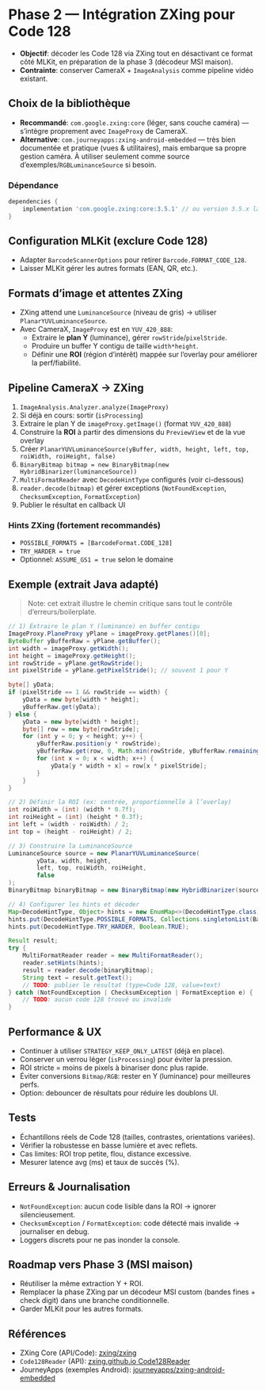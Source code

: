 # Phase 2 — Intégration ZXing pour Code 128

- **Objectif**: décoder les Code 128 via ZXing tout en désactivant ce format côté MLKit, en préparation de la phase 3 (décodeur MSI maison).
- **Contrainte**: conserver CameraX + `ImageAnalysis` comme pipeline vidéo existant.

## Choix de la bibliothèque
- **Recommandé**: `com.google.zxing:core` (léger, sans couche caméra) — s’intègre proprement avec `ImageProxy` de CameraX.
- **Alternative**: `com.journeyapps:zxing-android-embedded` — très bien documentée et pratique (vues & utilitaires), mais embarque sa propre gestion caméra. À utiliser seulement comme source d’exemples/`RGBLuminanceSource` si besoin.

### Dépendance
```gradle
dependencies {
    implementation 'com.google.zxing:core:3.5.1' // ou version 3.5.x la plus récente
}
```

## Configuration MLKit (exclure Code 128)
- Adapter `BarcodeScannerOptions` pour retirer `Barcode.FORMAT_CODE_128`.
- Laisser MLKit gérer les autres formats (EAN, QR, etc.).

## Formats d’image et attentes ZXing
- ZXing attend une `LuminanceSource` (niveau de gris) → utiliser `PlanarYUVLuminanceSource`.
- Avec CameraX, `ImageProxy` est en `YUV_420_888`:
  - Extraire le **plan Y** (luminance), gérer `rowStride`/`pixelStride`.
  - Produire un buffer Y contigu de taille `width*height`.
  - Définir une **ROI** (région d’intérêt) mappée sur l’overlay pour améliorer la perf/fiabilité.

## Pipeline CameraX → ZXing
1. `ImageAnalysis.Analyzer.analyze(ImageProxy)`
2. Si déjà en cours: sortir (`isProcessing`)
3. Extraire le plan Y de `imageProxy.getImage()` (format `YUV_420_888`)
4. Construire la **ROI** à partir des dimensions du `PreviewView` et de la vue overlay
5. Créer `PlanarYUVLuminanceSource(yBuffer, width, height, left, top, roiWidth, roiHeight, false)`
6. `BinaryBitmap bitmap = new BinaryBitmap(new HybridBinarizer(luminanceSource))`
7. `MultiFormatReader` avec `DecodeHintType` configurés (voir ci-dessous)
8. `reader.decode(bitmap)` et gérer exceptions (`NotFoundException`, `ChecksumException`, `FormatException`)
9. Publier le résultat en callback UI

### Hints ZXing (fortement recommandés)
- `POSSIBLE_FORMATS = [BarcodeFormat.CODE_128]`
- `TRY_HARDER = true`
- Optionnel: `ASSUME_GS1 = true` selon le domaine

## Exemple (extrait Java adapté)
> Note: cet extrait illustre le chemin critique sans tout le contrôle d’erreurs/boilerplate.

```java
// 1) Extraire le plan Y (luminance) en buffer contigu
ImageProxy.PlaneProxy yPlane = imageProxy.getPlanes()[0];
ByteBuffer yBufferRaw = yPlane.getBuffer();
int width = imageProxy.getWidth();
int height = imageProxy.getHeight();
int rowStride = yPlane.getRowStride();
int pixelStride = yPlane.getPixelStride(); // souvent 1 pour Y

byte[] yData;
if (pixelStride == 1 && rowStride == width) {
    yData = new byte[width * height];
    yBufferRaw.get(yData);
} else {
    yData = new byte[width * height];
    byte[] row = new byte[rowStride];
    for (int y = 0; y < height; y++) {
        yBufferRaw.position(y * rowStride);
        yBufferRaw.get(row, 0, Math.min(rowStride, yBufferRaw.remaining()));
        for (int x = 0; x < width; x++) {
            yData[y * width + x] = row[x * pixelStride];
        }
    }
}

// 2) Définir la ROI (ex: centrée, proportionnelle à l’overlay)
int roiWidth = (int) (width * 0.7f);
int roiHeight = (int) (height * 0.3f);
int left = (width - roiWidth) / 2;
int top = (height - roiHeight) / 2;

// 3) Construire la LuminanceSource
LuminanceSource source = new PlanarYUVLuminanceSource(
        yData, width, height,
        left, top, roiWidth, roiHeight,
        false
);
BinaryBitmap binaryBitmap = new BinaryBitmap(new HybridBinarizer(source));

// 4) Configurer les hints et décoder
Map<DecodeHintType, Object> hints = new EnumMap<>(DecodeHintType.class);
hints.put(DecodeHintType.POSSIBLE_FORMATS, Collections.singletonList(BarcodeFormat.CODE_128));
hints.put(DecodeHintType.TRY_HARDER, Boolean.TRUE);

Result result;
try {
    MultiFormatReader reader = new MultiFormatReader();
    reader.setHints(hints);
    result = reader.decode(binaryBitmap);
    String text = result.getText();
    // TODO: publier le résultat (type=Code 128, value=text)
} catch (NotFoundException | ChecksumException | FormatException e) {
    // TODO: aucun code 128 trouvé ou invalide
}
```

## Performance & UX
- Continuer à utiliser `STRATEGY_KEEP_ONLY_LATEST` (déjà en place).
- Conserver un verrou léger (`isProcessing`) pour éviter la pression.
- ROI stricte = moins de pixels à binariser donc plus rapide.
- Éviter conversions `Bitmap/RGB`: rester en Y (luminance) pour meilleures perfs.
- Option: debouncer de résultats pour réduire les doublons UI.

## Tests
- Échantillons réels de Code 128 (tailles, contrastes, orientations variées).
- Vérifier la robustesse en basse lumière et avec reflets.
- Cas limites: ROI trop petite, flou, distance excessive.
- Mesurer latence avg (ms) et taux de succès (%).

## Erreurs & Journalisation
- `NotFoundException`: aucun code lisible dans la ROI → ignorer silencieusement.
- `ChecksumException` / `FormatException`: code détecté mais invalide → journaliser en debug.
- Loggers discrets pour ne pas inonder la console.

## Roadmap vers Phase 3 (MSI maison)
- Réutiliser la même extraction Y + ROI.
- Remplacer la phase ZXing par un décodeur MSI custom (bandes fines + check digit) dans une branche conditionnelle.
- Garder MLKit pour les autres formats.

## Références
- ZXing Core (API/Code): [zxing/zxing](https://github.com/zxing/zxing)
- `Code128Reader` (API): [zxing.github.io Code128Reader](https://zxing.github.io/zxing/apidocs/com/google/zxing/oned/Code128Reader.html)
- JourneyApps (exemples Android): [journeyapps/zxing-android-embedded](https://github.com/journeyapps/zxing-android-embedded)
